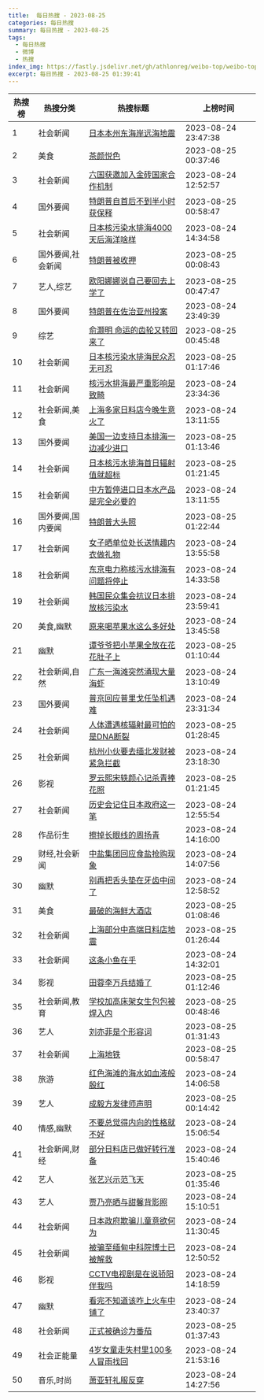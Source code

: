 ```yaml
---
title:  每日热搜 - 2023-08-25
categories: 每日热搜
summary: 每日热搜 - 2023-08-25
tags:
  - 每日热搜
  - 微博
  - 热搜
index_img: https://fastly.jsdelivr.net/gh/athlonreg/weibo-top/weibo-top.jpeg
excerpt: 每日热搜 - 2023-08-25 01:39:41
---
```


| 热搜榜 | 热搜分类 | 热搜标题 | 上榜时间 |
| --- | --- | --- | --- |
| 1 | 社会新闻 | [日本本州东海岸远海地震](https://s.weibo.com/weibo%3Fq%3D%2523%E6%97%A5%E6%9C%AC%E6%9C%AC%E5%B7%9E%E4%B8%9C%E6%B5%B7%E5%B2%B8%E8%BF%9C%E6%B5%B7%E5%9C%B0%E9%9C%87%2523) | 2023-08-24 23:47:38 | 
| 2 | 美食 | [茶颜悦色](https://s.weibo.com/weibo%3Fq%3D%2523%E8%8C%B6%E9%A2%9C%E6%82%A6%E8%89%B2%2523) | 2023-08-25 00:37:46 | 
| 3 | 社会新闻 | [六国获邀加入金砖国家合作机制](https://s.weibo.com/weibo%3Fq%3D%2523%E5%85%AD%E5%9B%BD%E8%8E%B7%E9%82%80%E5%8A%A0%E5%85%A5%E9%87%91%E7%A0%96%E5%9B%BD%E5%AE%B6%E5%90%88%E4%BD%9C%E6%9C%BA%E5%88%B6%2523) | 2023-08-24 12:52:57 | 
| 4 | 国外要闻 | [特朗普自首后不到半小时获保释](https://s.weibo.com/weibo%3Fq%3D%2523%E7%89%B9%E6%9C%97%E6%99%AE%E8%87%AA%E9%A6%96%E5%90%8E%E4%B8%8D%E5%88%B0%E5%8D%8A%E5%B0%8F%E6%97%B6%E8%8E%B7%E4%BF%9D%E9%87%8A%2523) | 2023-08-25 00:58:47 | 
| 5 | 社会新闻 | [日本核污染水排海4000天后海洋啥样](https://s.weibo.com/weibo%3Fq%3D%2523%E6%97%A5%E6%9C%AC%E6%A0%B8%E6%B1%A1%E6%9F%93%E6%B0%B4%E6%8E%92%E6%B5%B74000%E5%A4%A9%E5%90%8E%E6%B5%B7%E6%B4%8B%E5%95%A5%E6%A0%B7%2523) | 2023-08-24 14:34:58 | 
| 6 | 国外要闻,社会新闻 | [特朗普被收押](https://s.weibo.com/weibo%3Fq%3D%2523%E7%89%B9%E6%9C%97%E6%99%AE%E8%A2%AB%E6%94%B6%E6%8A%BC%2523) | 2023-08-25 00:08:43 | 
| 7 | 艺人,综艺 | [欧阳娜娜说自己要回去上学了](https://s.weibo.com/weibo%3Fq%3D%2523%E6%AC%A7%E9%98%B3%E5%A8%9C%E5%A8%9C%E8%AF%B4%E8%87%AA%E5%B7%B1%E8%A6%81%E5%9B%9E%E5%8E%BB%E4%B8%8A%E5%AD%A6%E4%BA%86%2523) | 2023-08-25 00:47:47 | 
| 8 | 国外要闻 | [特朗普在佐治亚州投案](https://s.weibo.com/weibo%3Fq%3D%2523%E7%89%B9%E6%9C%97%E6%99%AE%E5%9C%A8%E4%BD%90%E6%B2%BB%E4%BA%9A%E5%B7%9E%E6%8A%95%E6%A1%88%2523) | 2023-08-24 23:49:39 | 
| 9 | 综艺 | [俞灏明 命运的齿轮又转回来了](https://s.weibo.com/weibo%3Fq%3D%2523%E4%BF%9E%E7%81%8F%E6%98%8E%20%E5%91%BD%E8%BF%90%E7%9A%84%E9%BD%BF%E8%BD%AE%E5%8F%88%E8%BD%AC%E5%9B%9E%E6%9D%A5%E4%BA%86%2523) | 2023-08-25 00:45:48 | 
| 10 | 社会新闻 | [日本核污染水排海民众忍无可忍](https://s.weibo.com/weibo%3Fq%3D%2523%E6%97%A5%E6%9C%AC%E6%A0%B8%E6%B1%A1%E6%9F%93%E6%B0%B4%E6%8E%92%E6%B5%B7%E6%B0%91%E4%BC%97%E5%BF%8D%E6%97%A0%E5%8F%AF%E5%BF%8D%2523) | 2023-08-25 01:17:46 | 
| 11 | 社会新闻 | [核污水排海最严重影响是致畸](https://s.weibo.com/weibo%3Fq%3D%2523%E6%A0%B8%E6%B1%A1%E6%B0%B4%E6%8E%92%E6%B5%B7%E6%9C%80%E4%B8%A5%E9%87%8D%E5%BD%B1%E5%93%8D%E6%98%AF%E8%87%B4%E7%95%B8%2523) | 2023-08-24 23:34:36 | 
| 12 | 社会新闻,美食 | [上海多家日料店今晚生意火了](https://s.weibo.com/weibo%3Fq%3D%2523%E4%B8%8A%E6%B5%B7%E5%A4%9A%E5%AE%B6%E6%97%A5%E6%96%99%E5%BA%97%E4%BB%8A%E6%99%9A%E7%94%9F%E6%84%8F%E7%81%AB%E4%BA%86%2523) | 2023-08-24 13:11:55 | 
| 13 | 国外要闻 | [美国一边支持日本排海一边减少进口](https://s.weibo.com/weibo%3Fq%3D%2523%E7%BE%8E%E5%9B%BD%E4%B8%80%E8%BE%B9%E6%94%AF%E6%8C%81%E6%97%A5%E6%9C%AC%E6%8E%92%E6%B5%B7%E4%B8%80%E8%BE%B9%E5%87%8F%E5%B0%91%E8%BF%9B%E5%8F%A3%2523) | 2023-08-25 01:13:46 | 
| 14 | 社会新闻 | [日本核污水排海首日辐射值就超标](https://s.weibo.com/weibo%3Fq%3D%2523%E6%97%A5%E6%9C%AC%E6%A0%B8%E6%B1%A1%E6%B0%B4%E6%8E%92%E6%B5%B7%E9%A6%96%E6%97%A5%E8%BE%90%E5%B0%84%E5%80%BC%E5%B0%B1%E8%B6%85%E6%A0%87%2523) | 2023-08-25 01:21:45 | 
| 15 | 社会新闻 | [中方暂停进口日本水产品是完全必要的](https://s.weibo.com/weibo%3Fq%3D%2523%E4%B8%AD%E6%96%B9%E6%9A%82%E5%81%9C%E8%BF%9B%E5%8F%A3%E6%97%A5%E6%9C%AC%E6%B0%B4%E4%BA%A7%E5%93%81%E6%98%AF%E5%AE%8C%E5%85%A8%E5%BF%85%E8%A6%81%E7%9A%84%2523) | 2023-08-24 13:11:55 | 
| 16 | 国外要闻,国内要闻 | [特朗普大头照](https://s.weibo.com/weibo%3Fq%3D%2523%E7%89%B9%E6%9C%97%E6%99%AE%E5%A4%A7%E5%A4%B4%E7%85%A7%2523) | 2023-08-25 01:22:44 | 
| 17 | 社会新闻 | [女子晒单位处长送情趣内衣做礼物](https://s.weibo.com/weibo%3Fq%3D%2523%E5%A5%B3%E5%AD%90%E6%99%92%E5%8D%95%E4%BD%8D%E5%A4%84%E9%95%BF%E9%80%81%E6%83%85%E8%B6%A3%E5%86%85%E8%A1%A3%E5%81%9A%E7%A4%BC%E7%89%A9%2523) | 2023-08-24 13:55:58 | 
| 18 | 社会新闻 | [东京电力称核污水排海有问题将停止](https://s.weibo.com/weibo%3Fq%3D%2523%E4%B8%9C%E4%BA%AC%E7%94%B5%E5%8A%9B%E7%A7%B0%E6%A0%B8%E6%B1%A1%E6%B0%B4%E6%8E%92%E6%B5%B7%E6%9C%89%E9%97%AE%E9%A2%98%E5%B0%86%E5%81%9C%E6%AD%A2%2523) | 2023-08-24 14:33:58 | 
| 19 | 社会新闻 | [韩国民众集会抗议日本排放核污染水](https://s.weibo.com/weibo%3Fq%3D%2523%E9%9F%A9%E5%9B%BD%E6%B0%91%E4%BC%97%E9%9B%86%E4%BC%9A%E6%8A%97%E8%AE%AE%E6%97%A5%E6%9C%AC%E6%8E%92%E6%94%BE%E6%A0%B8%E6%B1%A1%E6%9F%93%E6%B0%B4%2523) | 2023-08-24 23:59:41 | 
| 20 | 美食,幽默 | [原来喝苹果水这么多好处](https://s.weibo.com/weibo%3Fq%3D%2523%E5%8E%9F%E6%9D%A5%E5%96%9D%E8%8B%B9%E6%9E%9C%E6%B0%B4%E8%BF%99%E4%B9%88%E5%A4%9A%E5%A5%BD%E5%A4%84%2523) | 2023-08-24 13:45:58 | 
| 21 | 幽默 | [谭爷爷把小苹果全放在花花肚子上](https://s.weibo.com/weibo%3Fq%3D%2523%E8%B0%AD%E7%88%B7%E7%88%B7%E6%8A%8A%E5%B0%8F%E8%8B%B9%E6%9E%9C%E5%85%A8%E6%94%BE%E5%9C%A8%E8%8A%B1%E8%8A%B1%E8%82%9A%E5%AD%90%E4%B8%8A%2523) | 2023-08-25 01:10:44 | 
| 22 | 社会新闻,自然 | [广东一海滩突然涌现大量海虾](https://s.weibo.com/weibo%3Fq%3D%2523%E5%B9%BF%E4%B8%9C%E4%B8%80%E6%B5%B7%E6%BB%A9%E7%AA%81%E7%84%B6%E6%B6%8C%E7%8E%B0%E5%A4%A7%E9%87%8F%E6%B5%B7%E8%99%BE%2523) | 2023-08-24 13:10:49 | 
| 23 | 国外要闻 | [普京回应普里戈任坠机遇难](https://s.weibo.com/weibo%3Fq%3D%2523%E6%99%AE%E4%BA%AC%E5%9B%9E%E5%BA%94%E6%99%AE%E9%87%8C%E6%88%88%E4%BB%BB%E5%9D%A0%E6%9C%BA%E9%81%87%E9%9A%BE%2523) | 2023-08-24 23:31:34 | 
| 24 | 社会新闻 | [人体遭遇核辐射最可怕的是DNA断裂](https://s.weibo.com/weibo%3Fq%3D%2523%E4%BA%BA%E4%BD%93%E9%81%AD%E9%81%87%E6%A0%B8%E8%BE%90%E5%B0%84%E6%9C%80%E5%8F%AF%E6%80%95%E7%9A%84%E6%98%AFDNA%E6%96%AD%E8%A3%82%2523) | 2023-08-25 01:28:45 | 
| 25 | 社会新闻 | [杭州小伙要去缅北发财被紧急拦截](https://s.weibo.com/weibo%3Fq%3D%2523%E6%9D%AD%E5%B7%9E%E5%B0%8F%E4%BC%99%E8%A6%81%E5%8E%BB%E7%BC%85%E5%8C%97%E5%8F%91%E8%B4%A2%E8%A2%AB%E7%B4%A7%E6%80%A5%E6%8B%A6%E6%88%AA%2523) | 2023-08-24 23:18:30 | 
| 26 | 影视 | [罗云熙宋轶颜心记杀青捧花照](https://s.weibo.com/weibo%3Fq%3D%2523%E7%BD%97%E4%BA%91%E7%86%99%E5%AE%8B%E8%BD%B6%E9%A2%9C%E5%BF%83%E8%AE%B0%E6%9D%80%E9%9D%92%E6%8D%A7%E8%8A%B1%E7%85%A7%2523) | 2023-08-25 01:21:45 | 
| 27 | 社会新闻 | [历史会记住日本政府这一笔](https://s.weibo.com/weibo%3Fq%3D%2523%E5%8E%86%E5%8F%B2%E4%BC%9A%E8%AE%B0%E4%BD%8F%E6%97%A5%E6%9C%AC%E6%94%BF%E5%BA%9C%E8%BF%99%E4%B8%80%E7%AC%94%2523) | 2023-08-24 12:55:54 | 
| 28 | 作品衍生 | [擦掉长眼线的周扬青](https://s.weibo.com/weibo%3Fq%3D%2523%E6%93%A6%E6%8E%89%E9%95%BF%E7%9C%BC%E7%BA%BF%E7%9A%84%E5%91%A8%E6%89%AC%E9%9D%92%2523) | 2023-08-24 14:16:00 | 
| 29 | 财经,社会新闻 | [中盐集团回应食盐抢购现象](https://s.weibo.com/weibo%3Fq%3D%2523%E4%B8%AD%E7%9B%90%E9%9B%86%E5%9B%A2%E5%9B%9E%E5%BA%94%E9%A3%9F%E7%9B%90%E6%8A%A2%E8%B4%AD%E7%8E%B0%E8%B1%A1%2523) | 2023-08-24 14:07:56 | 
| 30 | 幽默 | [别再把舌头垫在牙齿中间了](https://s.weibo.com/weibo%3Fq%3D%2523%E5%88%AB%E5%86%8D%E6%8A%8A%E8%88%8C%E5%A4%B4%E5%9E%AB%E5%9C%A8%E7%89%99%E9%BD%BF%E4%B8%AD%E9%97%B4%E4%BA%86%2523) | 2023-08-24 12:58:52 | 
| 31 | 美食 | [最破的海鲜大酒店](https://s.weibo.com/weibo%3Fq%3D%2523%E6%9C%80%E7%A0%B4%E7%9A%84%E6%B5%B7%E9%B2%9C%E5%A4%A7%E9%85%92%E5%BA%97%2523) | 2023-08-25 01:08:46 | 
| 32 | 社会新闻 | [上海部分中高端日料店地震](https://s.weibo.com/weibo%3Fq%3D%2523%E4%B8%8A%E6%B5%B7%E9%83%A8%E5%88%86%E4%B8%AD%E9%AB%98%E7%AB%AF%E6%97%A5%E6%96%99%E5%BA%97%E5%9C%B0%E9%9C%87%2523) | 2023-08-25 01:26:44 | 
| 33 | 社会新闻 | [这条小鱼在乎](https://s.weibo.com/weibo%3Fq%3D%2523%E8%BF%99%E6%9D%A1%E5%B0%8F%E9%B1%BC%E5%9C%A8%E4%B9%8E%2523) | 2023-08-24 14:32:01 | 
| 34 | 影视 | [田蓉李万兵结婚了](https://s.weibo.com/weibo%3Fq%3D%2523%E7%94%B0%E8%93%89%E6%9D%8E%E4%B8%87%E5%85%B5%E7%BB%93%E5%A9%9A%E4%BA%86%2523) | 2023-08-25 01:12:46 | 
| 35 | 社会新闻,教育 | [学校加高床架女生包包被焊入内](https://s.weibo.com/weibo%3Fq%3D%2523%E5%AD%A6%E6%A0%A1%E5%8A%A0%E9%AB%98%E5%BA%8A%E6%9E%B6%E5%A5%B3%E7%94%9F%E5%8C%85%E5%8C%85%E8%A2%AB%E7%84%8A%E5%85%A5%E5%86%85%2523) | 2023-08-25 00:48:46 | 
| 36 | 艺人 | [刘亦菲是个形容词](https://s.weibo.com/weibo%3Fq%3D%2523%E5%88%98%E4%BA%A6%E8%8F%B2%E6%98%AF%E4%B8%AA%E5%BD%A2%E5%AE%B9%E8%AF%8D%2523) | 2023-08-25 01:31:43 | 
| 37 | 社会新闻 | [上海地铁](https://s.weibo.com/weibo%3Fq%3D%2523%E4%B8%8A%E6%B5%B7%E5%9C%B0%E9%93%81%2523) | 2023-08-25 00:58:47 | 
| 38 | 旅游 | [红色海滩的海水如血液般殷红](https://s.weibo.com/weibo%3Fq%3D%2523%E7%BA%A2%E8%89%B2%E6%B5%B7%E6%BB%A9%E7%9A%84%E6%B5%B7%E6%B0%B4%E5%A6%82%E8%A1%80%E6%B6%B2%E8%88%AC%E6%AE%B7%E7%BA%A2%2523) | 2023-08-24 14:06:58 | 
| 39 | 艺人 | [成毅方发律师声明](https://s.weibo.com/weibo%3Fq%3D%2523%E6%88%90%E6%AF%85%E6%96%B9%E5%8F%91%E5%BE%8B%E5%B8%88%E5%A3%B0%E6%98%8E%2523) | 2023-08-25 00:14:42 | 
| 40 | 情感,幽默 | [不要总觉得内向的性格就不好](https://s.weibo.com/weibo%3Fq%3D%2523%E4%B8%8D%E8%A6%81%E6%80%BB%E8%A7%89%E5%BE%97%E5%86%85%E5%90%91%E7%9A%84%E6%80%A7%E6%A0%BC%E5%B0%B1%E4%B8%8D%E5%A5%BD%2523) | 2023-08-24 15:06:54 | 
| 41 | 社会新闻,财经 | [部分日料店已做好转行准备](https://s.weibo.com/weibo%3Fq%3D%2523%E9%83%A8%E5%88%86%E6%97%A5%E6%96%99%E5%BA%97%E5%B7%B2%E5%81%9A%E5%A5%BD%E8%BD%AC%E8%A1%8C%E5%87%86%E5%A4%87%2523) | 2023-08-24 15:40:46 | 
| 42 | 艺人 | [张艺兴示范飞天](https://s.weibo.com/weibo%3Fq%3D%2523%E5%BC%A0%E8%89%BA%E5%85%B4%E7%A4%BA%E8%8C%83%E9%A3%9E%E5%A4%A9%2523) | 2023-08-25 01:35:46 | 
| 43 | 艺人 | [贾乃亮晒与甜馨背影照](https://s.weibo.com/weibo%3Fq%3D%2523%E8%B4%BE%E4%B9%83%E4%BA%AE%E6%99%92%E4%B8%8E%E7%94%9C%E9%A6%A8%E8%83%8C%E5%BD%B1%E7%85%A7%2523) | 2023-08-24 15:10:51 | 
| 44 | 社会新闻 | [日本政府欺骗儿童意欲何为](https://s.weibo.com/weibo%3Fq%3D%2523%E6%97%A5%E6%9C%AC%E6%94%BF%E5%BA%9C%E6%AC%BA%E9%AA%97%E5%84%BF%E7%AB%A5%E6%84%8F%E6%AC%B2%E4%BD%95%E4%B8%BA%2523) | 2023-08-24 11:30:45 | 
| 45 | 社会新闻 | [被骗至缅甸中科院博士已被解救](https://s.weibo.com/weibo%3Fq%3D%2523%E8%A2%AB%E9%AA%97%E8%87%B3%E7%BC%85%E7%94%B8%E4%B8%AD%E7%A7%91%E9%99%A2%E5%8D%9A%E5%A3%AB%E5%B7%B2%E8%A2%AB%E8%A7%A3%E6%95%91%2523) | 2023-08-24 12:50:52 | 
| 46 | 影视 | [CCTV电视剧是在说骄阳伴我吗](https://s.weibo.com/weibo%3Fq%3D%2523CCTV%E7%94%B5%E8%A7%86%E5%89%A7%E6%98%AF%E5%9C%A8%E8%AF%B4%E9%AA%84%E9%98%B3%E4%BC%B4%E6%88%91%E5%90%97%2523) | 2023-08-24 14:18:59 | 
| 47 | 幽默 | [看完不知道该咋上火车中铺了](https://s.weibo.com/weibo%3Fq%3D%2523%E7%9C%8B%E5%AE%8C%E4%B8%8D%E7%9F%A5%E9%81%93%E8%AF%A5%E5%92%8B%E4%B8%8A%E7%81%AB%E8%BD%A6%E4%B8%AD%E9%93%BA%E4%BA%86%2523) | 2023-08-24 23:40:37 | 
| 48 | 社会新闻 | [正式被确诊为番茄](https://s.weibo.com/weibo%3Fq%3D%2523%E6%AD%A3%E5%BC%8F%E8%A2%AB%E7%A1%AE%E8%AF%8A%E4%B8%BA%E7%95%AA%E8%8C%84%2523) | 2023-08-25 01:37:43 | 
| 49 | 社会正能量 | [4岁女童走失村里100多人冒雨找回](https://s.weibo.com/weibo%3Fq%3D%25234%E5%B2%81%E5%A5%B3%E7%AB%A5%E8%B5%B0%E5%A4%B1%E6%9D%91%E9%87%8C100%E5%A4%9A%E4%BA%BA%E5%86%92%E9%9B%A8%E6%89%BE%E5%9B%9E%2523) | 2023-08-24 21:53:16 | 
| 50 | 音乐,时尚 | [萧亚轩礼服反穿](https://s.weibo.com/weibo%3Fq%3D%2523%E8%90%A7%E4%BA%9A%E8%BD%A9%E7%A4%BC%E6%9C%8D%E5%8F%8D%E7%A9%BF%2523) | 2023-08-24 14:27:56 | 
